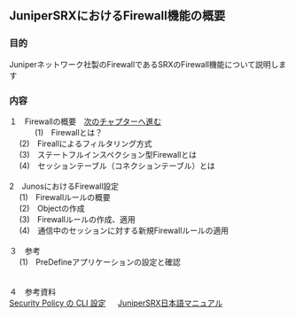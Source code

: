 ## JuniperSRXにおけるFirewall機能の概要

### 目的
Juniperネットワーク社製のFirewallであるSRXのFirewall機能について説明します
### 内容
１　Firewallの概要　[次のチャプターへ進む](./chapter2.md) <br>　
　　(1)　Firewallとは？　<br>
 　 (2)　Fireallによるフィルタリング方式　<br>
 　 (3)　ステートフルインスペクション型Firewallとは　<br>
 　 (4)　セッションテーブル（コネクションテーブル）とは　<br>  
2　JunosにおけるFirewall設定<br>
　  (1)　Firewallルールの概要　<br>
 　 (2)　Objectの作成<br>
 　 (3)　Firewallルールの作成、適用　<br>
 　 (4)　通信中のセッションに対する新規Firewallルールの適用　<br>  
３　参考<br>
　  (1)　PreDefineアプリケーションの設定と確認　<br>
 　 
   
４　参考資料<br>
  [Security Policy の CLI 設定](https://www.juniper.net/content/dam/www/assets/additional-resources/jp/ja/301-security-policy.pdf)
　  [JuniperSRX日本語マニュアル](https://junipernetworks.zendesk.com/hc/ja/articles/6484920105103-SRX-%E6%97%A5%E6%9C%AC%E8%AA%9E%E3%83%9E%E3%83%8B%E3%83%A5%E3%82%A2%E3%83%AB)
